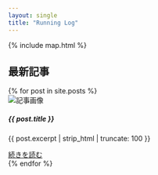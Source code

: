 ```yaml
---
layout: single
title: "Running Log"
---
```

<!-- 世界地図 -->
{% include map.html %}

<!-- 最新記事カード -->
<h2 class="mb-4">最新記事</h2>
<div class="row row-cols-1 row-cols-md-2 g-4">
  {% for post in site.posts %}
  <div class="col">
    <div class="card h-100 text-center">
      <img src="https://placehold.co/400x200" class="card-img-top" alt="記事画像">
      <div class="card-body">
        <h5 class="card-title">{{ post.title }}</h5>
        <p class="card-text">{{ post.excerpt | strip_html | truncate: 100 }}</p>
        <a href="{{ post.url | relative_url }}" class="btn btn-primary">続きを読む</a>
      </div>
    </div>
  </div>
  {% endfor %}
</div>

